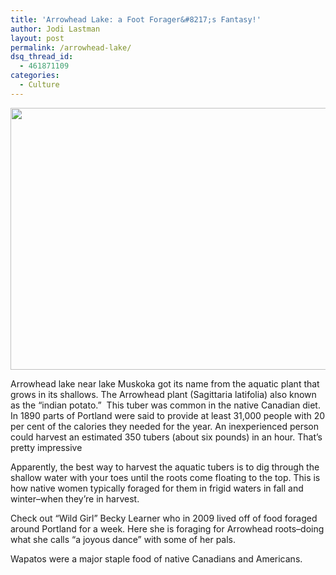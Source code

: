 ```yaml
---
title: 'Arrowhead Lake: a Foot Forager&#8217;s Fantasy!'
author: Jodi Lastman
layout: post
permalink: /arrowhead-lake/
dsq_thread_id:
  - 461871109
categories:
  - Culture
---
```

<a href="http://hypenotic.com/meaning-fulmarketing/7483/arrowhead-lake/attachment/arrowhead" rel="attachment wp-att-7498"><img class="alignleft size-medium wp-image-7498" title="arrowhead" src="http://hypenotic.com/wordpress/wp-content/uploads/2011/11/arrowhead-580x419.jpg" alt="" width="580" height="419" /></a>

Arrowhead lake near lake Muskoka got its name from the aquatic plant that grows in its shallows. The Arrowhead plant (Sagittaria latifolia) also known as the &#8220;indian potato.&#8221;  This tuber was common in the native Canadian diet. In 1890 parts of Portland were said to provide at least 31,000 people with 20 per cent of the calories they needed for the year. An inexperienced person could harvest an estimated 350 tubers (about six pounds) in an hour. That&#8217;s pretty impressive

Apparently, the best way to harvest the aquatic tubers is to dig through the shallow water with your toes until the roots come floating to the top. This is how native women typically foraged for them in frigid waters in fall and winter&#8211;when they&#8217;re in harvest.

Check out &#8220;Wild Girl&#8221; Becky Learner who in 2009 lived off of food foraged around Portland for a week. Here she is foraging for Arrowhead roots&#8211;doing what she calls &#8220;a joyous dance&#8221; with some of her pals.



Wapatos were a major staple food of native Canadians and Americans.

&nbsp;
